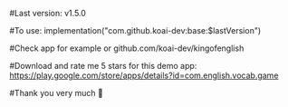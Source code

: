 #Last version: v1.5.0

#To use: implementation("com.github.koai-dev:base:$lastVersion")

#Check app for example or github.com/koai-dev/kingofenglish

#Download and rate me 5 stars for this demo app: https://play.google.com/store/apps/details?id=com.english.vocab.game

#Thank you very much 🥰
